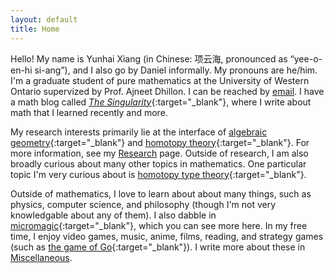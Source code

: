 ```yaml
---
layout: default
title: Home
---
```



Hello! My name is Yunhai Xiang (in Chinese: 项云海, pronounced as “yee-o-en-hi si-ang”), and I also go by Daniel informally. My pronouns are he/him. I'm a graduate student of pure mathematics at the University of Western Ontario supervized by Prof. Ajneet Dhillon. I can be reached by [email](mailto:y38xiang@uwaterloo.ca). I have a math blog called [_The Singularity_](https://thesingularity.me){:target="_blank"}, where I write about math that I learned recently and more.

My research interests primarily lie at the interface of [algebraic geometry](https://ncatlab.org/nlab/show/algebraic+geometry){:target="_blank"} and [homotopy theory](https://ncatlab.org/nlab/show/homotopy+theory){:target="_blank"}. For more information, see my [Research](/research) page. Outside of research, I am also broadly curious about many other topics in mathematics. One particular topic I'm very curious about is [homotopy type theory](https://ncatlab.org/nlab/show/homotopy+type+theory){:target="_blank"}.

Outside of mathematics, I love to learn about about many things, such as physics, computer science, and philosophy (though I'm not very knowledgable about any of them). I also dabble in [micromagic](https://en.wikipedia.org/wiki/Close-up_magic){:target="_blank"}, which you can see more here. In my free time, I enjoy video games, music, anime, films, reading, and strategy games (such as [the game of Go](https://en.wikipedia.org/wiki/Go_(game)){:target="_blank"}). I write more about these in [Miscellaneous](/miscellaneous).


<!--I do not usually browse or use social media except for academic or family-related reasons. I highly recommend this life style. It has been shown that this improves mental health and productivity. -->
<!--
I'm an advocate for Kiran Kedlaya's "no social media" lifestyle. I try to minimize my unnecessary uses of social media, browsing or content-creating (though I still use some messaging functions). I feel that this is very beneficial for my mental health, and I highly recommend that you try the same.-->